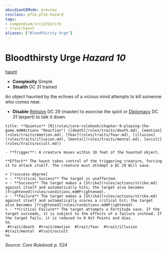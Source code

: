 ```yaml
---
obsidianUIMode: preview
cssclass: pf2e,pf2e-hazard
tags:
- compendium/src/pf2e/crb
- trait/haunt
aliases: ["Bloodthirsty Urge"]
---
```

# Bloodthirsty Urge *Hazard 10*  
[haunt](haunt.md "Haunt Hazard Trait")  

- **Complexity** Simple
- **Stealth** DC 31 trained  

An object haunted by the echoes of a vicious mind attempts to kill someone who comes near.

- **Disable** [Religion](skills.md#Religion) DC 29 (master) to exorcise the spirit or [Diplomacy](skills.md#Diplomacy) DC 31 (expert) to talk it down.  

```ad-embed-ability
title: **Quietus** [R](rules/core-rulebook/chapter-9-playing-the-game.md#Actions "Reaction") ([death](rules/traits/death.md), [emotion](rules/traits/emotion.md), [fear](rules/traits/fear.md), [illusion](rules/traits/illusion.md), [mental](rules/traits/mental.md), [occult](rules/traits/occult.md))

- **Trigger**: A creature moves within 10 feet of the haunted object.

**Effect** The haunt takes control of the triggering creature, forcing it to attack itself. The creature must attempt a DC 29 Will save.

> [!success-degree] 
> - **Critical Success** The target is unaffected.
> - **Success** The target makes a [Strike](rules/actions/strike.md) against itself and automatically hits; the target also becomes [frightened](rules/conditions.md#Frightened).
> - **Failure** The target makes a [Strike](rules/actions/strike.md) against itself and automatically scores a critical hit; the target also becomes [frightened](rules/conditions.md#Frightened).
> - **Critical Failure** The target attempts a Fortitude save. If the target succeeds, it is subject to the effects of a failure instead. If the target fails, it is reduced to 0 Hit Points and dies.  
%%
 #trait/death  #trait/emotion  #trait/fear  #trait/illusion  #trait/mental  #trait/occult 
%%
```

*Source: Core Rulebook p. 524*